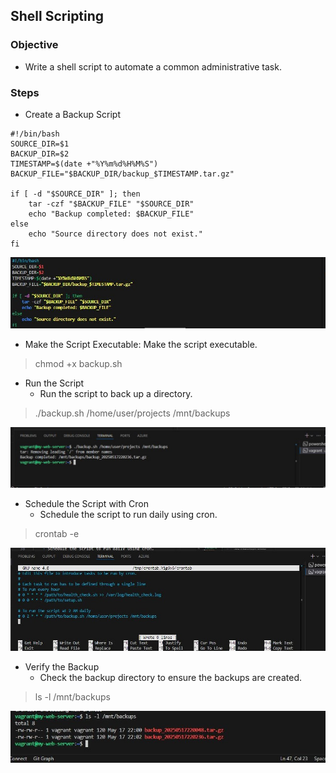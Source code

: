 ## Shell Scripting

### Objective
- Write a shell script to automate a common administrative task.

### Steps
- Create a Backup Script

>
    #!/bin/bash
    SOURCE_DIR=$1
    BACKUP_DIR=$2
    TIMESTAMP=$(date +"%Y%m%d%H%M%S")
    BACKUP_FILE="$BACKUP_DIR/backup_$TIMESTAMP.tar.gz"

    if [ -d "$SOURCE_DIR" ]; then
        tar -czf "$BACKUP_FILE" "$SOURCE_DIR"
        echo "Backup completed: $BACKUP_FILE"
    else
        echo "Source directory does not exist."
    fi

![screenshot-1](backupsh.JPG)


- Make the Script Executable: Make the script executable.

>   chmod +x backup.sh

- Run the Script
    - Run the script to back up a directory.

>   ./backup.sh /home/user/projects /mnt/backups

![screenshot-2](runbackupscript.JPG)

- Schedule the Script with Cron
    - Schedule the script to run daily using cron.

>   crontab -e

![screenshot-3](crontab-e.JPG)

- Verify the Backup
    - Check the backup directory to ensure the backups are created.

>   ls -l /mnt/backups

![screenshot-4](verify.JPG)